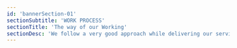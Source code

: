 ```yaml
---
id: 'bannerSection-01'
sectionSubtitle: 'WORK PROCESS'
sectionTitle: 'The way of our Working'
sectionDesc: 'We follow a very good approach while delivering our services. We are pleased to sell our products and services'
---
```

